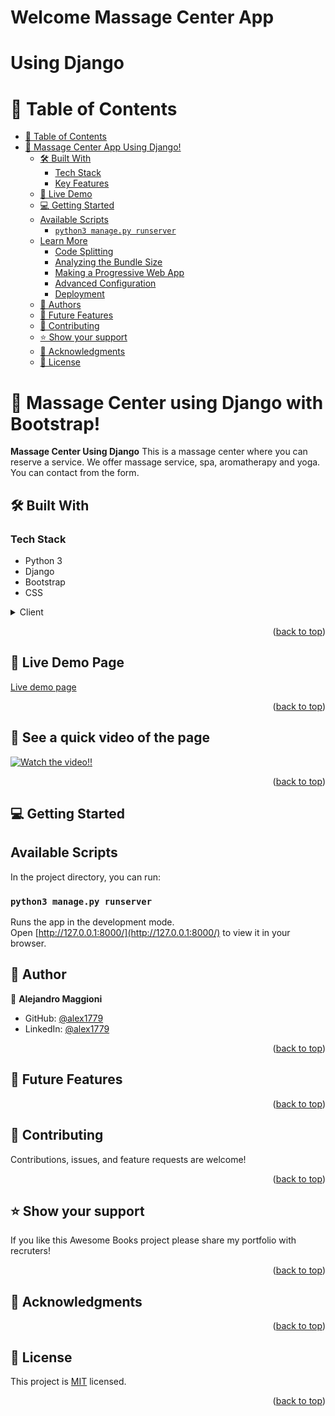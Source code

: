# Welcome Massage Center App
# Using Django

<a name="readme-top"></a>

<!-- TABLE OF CONTENTS -->

# 📗 Table of Contents


- [📗 Table of Contents](#-table-of-contents)
- [📖 Massage Center App Using Django! ](#-massage-center-django-)
  - [🛠 Built With ](#-built-with-)
    - [Tech Stack ](#tech-stack-)
    - [Key Features ](#key-features-)
  - [🚀 Live Demo ](#-live-demo-)
  - [💻 Getting Started ](#-getting-started-)
  - [Available Scripts](#available-scripts)
    - [`python3 manage.py runserver`](#python3_manage.py_runserver)
  - [Learn More](#learn-more)
    - [Code Splitting](#code-splitting)
    - [Analyzing the Bundle Size](#analyzing-the-bundle-size)
    - [Making a Progressive Web App](#making-a-progressive-web-app)
    - [Advanced Configuration](#advanced-configuration)
    - [Deployment](#deployment)
  - [👥 Authors ](#-authors-)
  - [🔭 Future Features ](#-future-features-)
  - [🤝 Contributing ](#-contributing-)
  - [⭐️ Show your support ](#️-show-your-support-)
  - [🙏 Acknowledgments ](#-acknowledgments-)
  - [📝 License ](#-license-)

<!-- PROJECT DESCRIPTION -->

# 📖 Massage Center using Django with Bootstrap! <a name="about-project"></a>

**Massage Center Using Django** This is a massage center where you can reserve a service. We offer massage service, spa, aromatherapy and yoga. You can contact from the form.

## 🛠 Built With <a name="built-with"></a>

### Tech Stack <a name="tech-stack"></a>
- Python 3
- Django
- Bootstrap
- CSS

<details>
  <summary>Client</summary>
  <ul>
    <li><a href="https://www.djangoproject.com/">Django</></li>
    <li><a href="https://getbootstrap.com/">Bootstrap</a></li>

  </ul>
</details>



<p align="right">(<a href="#readme-top">back to top</a>)</p>

<!-- LIVE DEMO -->

## 🚀 Live Demo Page<a name="live-demo"> </a>

[Live demo page](https://massage-center.onrender.com/)

<p align="right">(<a href="#readme-top">back to top</a>)</p>


## 🚀 See a quick video of the page<a name="live-demo"> </a>

[![Watch the video!!](https://i9.ytimg.com/vi_webp/L-d_ughvN6s/mq3.webp?sqp=CJjg864G-oaymwEmCMACELQB8quKqQMa8AEB-AH-CYAC0AWKAgwIABABGBMgWyh_MA8=&rs=AOn4CLDOeJuLRk6edsObhbrWxoJIbeTddg)](https://youtu.be/L-d_ughvN6s)


<p align="right">(<a href="#readme-top">back to top</a>)</p>

<!-- GETTING STARTED -->

## 💻 Getting Started <a name="getting-started"></a>



## Available Scripts

In the project directory, you can run:

### `python3 manage.py runserver`

Runs the app in the development mode.\
Open [http://127.0.0.1:8000/](http://127.0.0.1:8000/) to view it in your browser.


<!-- AUTHORS -->

## 👥 Author <a name="authors"></a>

👤 **Alejandro Maggioni**

- GitHub: [@alex1779](https://github.com/alex1779)
- LinkedIn: [@alex1779](in/alejandro-maggioni-086678b5)


<p align="right">(<a href="#readme-top">back to top</a>)</p>

<!-- FUTURE FEATURES -->

## 🔭 Future Features <a name="future-features"></a>

<p align="right">(<a href="#readme-top">back to top</a>)</p>

<!-- CONTRIBUTING -->

## 🤝 Contributing <a name="contributing"></a>

Contributions, issues, and feature requests are welcome!


<p align="right">(<a href="#readme-top">back to top</a>)</p>

<!-- SUPPORT -->

## ⭐️ Show your support <a name="support"></a>

If you like this Awesome Books project please share my portfolio with recruters!

<p align="right">(<a href="#readme-top">back to top</a>)</p>

<!-- ACKNOWLEDGEMENTS -->

## 🙏 Acknowledgments <a name="acknowledgements"></a>

<p align="right">(<a href="#readme-top">back to top</a>)</p>

<!-- FAQ (optional) -->

<!-- LICENSE -->

## 📝 License <a name="license"></a>

This project is [MIT](./LICENSE) licensed.

<p align="right">(<a href="#readme-top">back to top</a>)</p>
